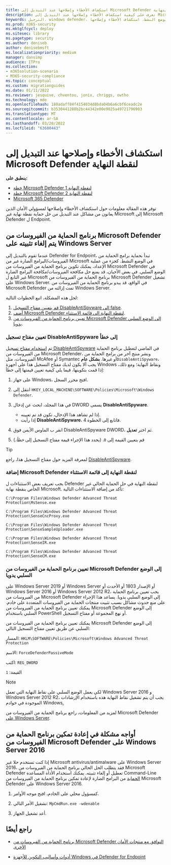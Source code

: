```yaml
---
title: استكشاف الأخطاء وإصلاحها عند التبديل إلى Microsoft Defender لنقطة النهاية
description: تعرف على كيفية استكشاف الأخطاء وإصلاحها عند التبديل إلى Microsoft Defender لنقطة النهاية.
keywords: الترحيل، windows defender، حماية نقاط النهاية المتقدمة، الحماية من الفيروسات، الحماية من البرامج الضارة، الوضع السلبي، الوضع النشط، استكشاف الأخطاء وإصلاحها
ms.prod: m365-security
ms.mktglfcycl: deploy
ms.sitesec: library
ms.pagetype: security
ms.author: deniseb
author: denisebmsft
ms.localizationpriority: medium
manager: dansimp
audience: ITPro
ms.collection:
- m365solution-scenario
- M365-security-compliance
ms.topic: conceptual
ms.custom: migrationguides
ms.date: 01/11/2022
ms.reviewer: jesquive, chventou, jonix, chriggs, owtho
ms.technology: mde
ms.openlocfilehash: 180adaff84f4154034d8bda04b6a6cbf6ceadc2e
ms.sourcegitcommit: b3530441288b2bc44342e00e9025a49721796903
ms.translationtype: MT
ms.contentlocale: ar-SA
ms.lasthandoff: 03/20/2022
ms.locfileid: "63680443"
---
```

# <a name="troubleshooting-issues-when-switching-to-microsoft-defender-for-endpoint"></a>استكشاف الأخطاء وإصلاحها عند التبديل إلى Microsoft Defender لنقطة النهاية

**ينطبق على:**
- [خطة Microsoft Defender لنقطة النهاية 1](https://go.microsoft.com/fwlink/?linkid=2154037)
- [خطة Microsoft Defender لنقطة النهاية 2](https://go.microsoft.com/fwlink/?linkid=2154037)
- [Microsoft 365 Defender](https://go.microsoft.com/fwlink/?linkid=2118804)

توفر هذه المقالة معلومات حول استكشاف الأخطاء وإصلاحها لمسؤولي الأمان الذين يعانون من مشاكل عند التبديل من حل حماية نقطة نهاية غير Microsoft إلى Microsoft Defender ل Endpoint.

## <a name="microsoft-defender-antivirus-is-getting-uninstalled-on-windows-server"></a>برنامج الحماية من الفيروسات من Microsoft Defender يتم إلغاء تثبيته على Windows Server

عندما تقوم بالتبديل إلى Defender for Endpoint، تبدأ بحماية برامج الحماية من الفيروسات/البرامج الضارة غير من Microsoft في الوضع النشط. كجزء من عملية الإعداد، يمكنك تكوين برنامج الحماية من الفيروسات من Microsoft Defender في الوضع السلبي. في بعض الأحيان، قد يمنع حل مكافحة الفيروسات/مكافحة البرامج الضارة غير التابع ل Microsoft برنامج الحماية من الفيروسات من Microsoft Defender تشغيل على Windows Server. في الواقع، قد يبدو برنامج الحماية من الفيروسات من Microsoft Defender تمت إزالته من Windows Server.

لحل هذه المشكلة، اتبع الخطوات التالية:

1. [قم بتعيين مفتاح التسجيل DisableAntiSpyware إلى false](#set-the-disableantispyware-registry-key-to-false).
2. [أضف Microsoft Defender لنقطة النهاية إلى قائمة الاستثناء](#add-microsoft-defender-for-endpoint-to-the-exclusion-list).
3. [تعيين برنامج الحماية من الفيروسات من Microsoft Defender إلى الوضع السلبي يدويا](#set-microsoft-defender-antivirus-to-passive-mode-manually).

### <a name="set-the-disableantispyware-registry-key-to-false"></a>تعيين مفتاح تسجيل DisableAntiSpyware إلى خطأ

تم [استخدام مفتاح تسجيل DisableAntiSpyware](/windows-hardware/customize/desktop/unattend/security-malware-windows-defender-disableantispyware) في الماضي لتعطيل برنامج الحماية من الفيروسات من Microsoft Defender، ونشر منتج آخر من برامج الحماية من الفيروسات، مثل McAfee أو Symantec أو غيرها. **بشكل عام**`DisableAntiSpyware`، يجب ألا يكون لديك مفتاح التسجيل هذا على أجهزة Windows ونقاط النهاية؛ ومع ذلك، إذا قمت بتكوينها، فيما يلي كيفية تعيين قيمتها إلى خطأ:

1. على جهاز Windows، افتح محرر السجل.

2. انتقل إلى `HKEY_LOCAL_MACHINE\SOFTWARE\Policies\Microsoft\Windows Defender`.

3. في هذا المجلد، ابحث عن إدخال DWORD يسمى **DisableAntiSpyware**.
   - إذا لم تشاهد هذا الإدخال، تكون قد تم تعيينه.
   - إذا رأيت **DisableAntiSpyware**، فاتابع إلى الخطوة 4.

4. انقر ب الماوس الأيمن فوق DisableAntiSpyware DWORD، ثم اختر **تعديل**.

5. قم بتعيين القيمة إلى `0`. (يحدد هذا الإجراء قيمة مفتاح التسجيل إلى *خطأ*.)

> [!TIP]
> لمعرفة المزيد حول مفتاح التسجيل هذا، راجع [DisableAntiSpyware](/windows-hardware/customize/desktop/unattend/security-malware-windows-defender-disableantispyware).

### <a name="add-microsoft-defender-for-endpoint-to-the-exclusion-list"></a>إضافة Microsoft Defender لنقطة النهاية إلى قائمة الاستثناء

يجب تعريف بعض الاستثناءات ل Defender لنقطة النهاية في حل الحماية الحالي غير الخاص بنقطة نهاية Microsoft. تأكد من إضافة الاستثناءات التالية:

`C:\Program Files\Windows Defender Advanced Threat Protection\MsSense.exe`

`C:\Program Files\Windows Defender Advanced Threat Protection\SenseCncProxy.exe`

`C:\Program Files\Windows Defender Advanced Threat Protection\SenseSampleUploader.exe`

`C:\Program Files\Windows Defender Advanced Threat Protection\SenseIR.exe`

`C:\Program Files\Windows Defender Advanced Threat Protection\SenseCM.exe`

### <a name="set-microsoft-defender-antivirus-to-passive-mode-manually"></a>تعيين برنامج الحماية من الفيروسات من Microsoft Defender إلى الوضع السلبي يدويا

على Windows Server 2019 أو Windows Server أو الإصدار 1803 أو الأحدث أو Windows Server 2016 أو Windows Server 2012 R2، يجب تعيين برنامج الحماية من الفيروسات من Microsoft Defender إلى الوضع السلبي يدويا. يساعد هذا الإجراء على منع حدوث مشاكل بسبب تثبيت منتجات الحماية من الفيروسات المتعددة على خادم. يمكنك تعيين برنامج الحماية من الفيروسات من Microsoft Defender إلى الوضع السلبي باستخدام PowerShell أو نهج المجموعة أو مفتاح التسجيل.

يمكنك تعيين برنامج الحماية من الفيروسات من Microsoft Defender إلى الوضع السلبي عن طريق تعيين مفتاح التسجيل التالي:

المسار: `HKLM\SOFTWARE\Policies\Microsoft\Windows Advanced Threat Protection`

الاسم: `ForceDefenderPassiveMode`

اكتب: `REG_DWORD`

القيمة: `1`

> [!NOTE]
> لكي يعمل الوضع السلبي على نقاط النهاية التي تعمل Windows Server 2016 و Windows Server 2012 R2، يجب أن يتم تشغيل نقاط النهاية هذه باستخدام الإرشادات الموجودة في خوادم Windows[.](configure-server-endpoints.md#windows-server-2012-r2-and-windows-server-2016)

لمزيد من المعلومات، راجع برنامج الحماية من الفيروسات من Microsoft Defender [على Windows Server](microsoft-defender-antivirus-on-windows-server.md).

## <a name="i-am-having-trouble-re-enabling-microsoft-defender-antivirus-on-windows-server-2016"></a>أواجه مشكلة في إعادة تمكين برنامج الحماية من الفيروسات من Microsoft Defender على Windows Server 2016

إذا كنت تستخدم حلا غير Microsoft antivirus/antimalware على Windows Server 2016، فقد يتطلب الحل الحالي برنامج الحماية من الفيروسات من Microsoft Defender تعطيل أو إلغاء تثبيته. يمكنك استخدام الأداة المساعدة Command-Line[ الحماية](command-line-arguments-microsoft-defender-antivirus.md) من البرامج الضارة لإعادة تمكين برنامج الحماية من الفيروسات من Microsoft Defender على Windows Server 2016.

1. كمسؤول محلي على الخادم، افتح موجه الأوامر.

2. تشغيل الأمر التالي: `MpCmdRun.exe -wdenable`

3. أعد تشغيل الجهاز.

## <a name="see-also"></a>راجع أيضًا

- [برنامج الحماية من الفيروسات من Microsoft Defender التوافق مع منتجات الأمان الأخرى](microsoft-defender-antivirus-compatibility.md)

- [أدوات وأساليب التكوين للأجهزة Windows في Defender for Endpoint](configure-endpoints.md) 

